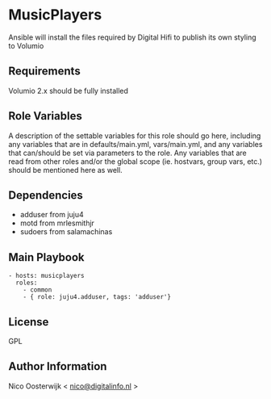 MusicPlayers
============

Ansible will install the files required by Digital Hifi to publish its own styling to Volumio

Requirements
------------

Volumio 2.x should be fully installed

Role Variables
--------------

A description of the settable variables for this role should go here, including any variables that are in defaults/main.yml, vars/main.yml, and any variables that can/should be set via parameters to the role. Any variables that are read from other roles and/or the global scope (ie. hostvars, group vars, etc.) should be mentioned here as well.

Dependencies
------------

- adduser from juju4
- motd from mrlesmithjr
- sudoers from salamachinas

Main Playbook
-------------

    - hosts: musicplayers
      roles:
        - common
        - { role: juju4.adduser, tags: 'adduser'}

License
-------

GPL

Author Information
------------------

Nico Oosterwijk < nico@digitalinfo.nl >

